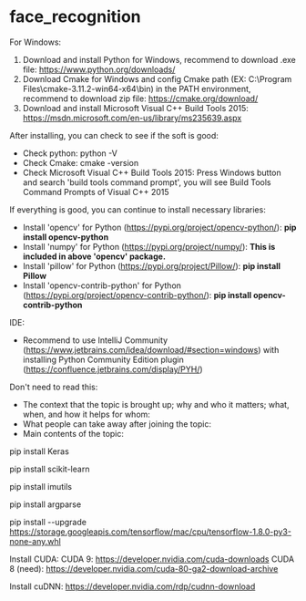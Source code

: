 # face_recognition

For Windows:
1. Download and install Python for Windows, recommend to download .exe file: https://www.python.org/downloads/
2. Download Cmake for Windows and config Cmake path (EX: C:\Program Files\cmake-3.11.2-win64-x64\bin) in the PATH environment, recommend to download zip file: https://cmake.org/download/
3. Download and install Microsoft Visual C++ Build Tools 2015: https://msdn.microsoft.com/en-us/library/ms235639.aspx


After installing, you can check to see if the soft is good:
- Check python: python -V
- Check Cmake: cmake -version
- Check Microsoft Visual C++ Build Tools 2015: Press Windows button and search 'build tools command prompt', you will see Build Tools Command Prompts of Visual C++ 2015


If everything is good, you can continue to install necessary libraries:
- Install 'opencv' for Python (https://pypi.org/project/opencv-python/): **pip install opencv-python**
- Install 'numpy' for Python (https://pypi.org/project/numpy/): **This is included in above 'opencv' package.**
- Install 'pillow' for Python (https://pypi.org/project/Pillow/): **pip install Pillow**
- Install 'opencv-contrib-python' for Python (https://pypi.org/project/opencv-contrib-python/): **pip install opencv-contrib-python**

IDE:
- Recommend to use IntelliJ Community (https://www.jetbrains.com/idea/download/#section=windows) with installing Python Community Edition plugin (https://confluence.jetbrains.com/display/PYH/)


Don't need to read this:
- The context that the topic is brought up; why and who it matters; what, when, and how it helps for whom:
- What people can take away after joining the topic:
- Main contents of the topic:

pip install Keras

pip install scikit-learn

pip install imutils

pip install argparse

pip install --upgrade https://storage.googleapis.com/tensorflow/mac/cpu/tensorflow-1.8.0-py3-none-any.whl

Install CUDA:
CUDA 9: https://developer.nvidia.com/cuda-downloads
CUDA 8 (need): https://developer.nvidia.com/cuda-80-ga2-download-archive

Install cuDNN: https://developer.nvidia.com/rdp/cudnn-download